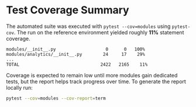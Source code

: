 # Test Coverage Summary

The automated suite was executed with `pytest --cov=modules` using
`pytest-cov`. The run on the reference environment yielded roughly **11%**
statement coverage.

```
modules/__init__.py                   0      0   100%
modules/analytics/__init__.py        24     17    29%
...
TOTAL                               2422   2165    11%
```

Coverage is expected to remain low until more modules gain dedicated tests, but
the report helps track progress over time. To generate the report locally run:

```bash
pytest --cov=modules --cov-report=term
```
